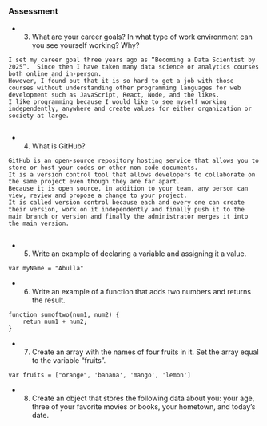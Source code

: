 ### Assessment 
- 3. What are your career goals? In what type of work environment can you see yourself working? Why?

```
I set my career goal three years ago as “Becoming a Data Scientist by 2025”.  Since then I have taken many data science or analytics courses both online and in-person.
However, I found out that it is so hard to get a job with those courses without understanding other programming languages for web development such as JavaScript, React, Node, and the likes. 
I like programming because I would like to see myself working independently, anywhere and create values for either organization or society at large. 


```

- 4. What is GitHub?
```
GitHub is an open-source repository hosting service that allows you to store or host your codes or other non code documents.  
It is a version control tool that allows developers to collaborate on the same project even though they are far apart. 
Because it is open source, in addition to your team, any person can view, review and propose a change to your project. 
It is called version control because each and every one can create their version, work on it independently and finally push it to the main branch or version and finally the administrator merges it into the main version.


```


- 5. Write an example of declaring a variable and assigning it a value.

```
var myName = "Abulla"
```

- 6. Write an example of a function that adds two numbers and returns the result.

```
function sumoftwo(num1, num2) {
	retun num1 + num2;
}
```

- 7. Create an array with the names of four fruits in it. Set the array equal to the variable “fruits”.

```
var fruits = ["orange", 'banana', 'mango', 'lemon']
```


- 8. Create an object that stores the following data about you: your age, three of your favorite movies or books, your hometown, and today’s date. 

```
```


